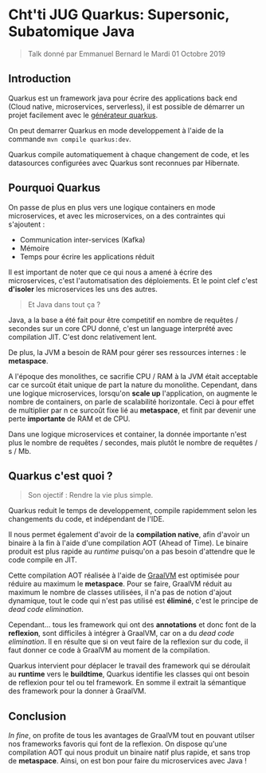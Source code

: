 # Cht'ti JUG Quarkus: Supersonic, Subatomique Java

> Talk donné par Emmanuel Bernard le Mardi 01 Octobre 2019

## Introduction

Quarkus est un framework java pour écrire des applications back end (Cloud native, microservices, serverless), il est possible de démarrer un projet facilement avec le [générateur quarkus](https://code.quarkus.com).


On peut demarrer Quarkus en mode developpement à l'aide de la commande ```mvn compile quarkus:dev```.

Quarkus compile automatiquement à chaque changement de code, et les datasources configurées avec Quarkus sont reconnues par Hibernate.

## Pourquoi Quarkus

On passe de plus en plus vers une logique containers en mode microservices, et avec les microservices, on a des contraintes qui s'ajoutent :
* Communication inter-services (Kafka)
* Mémoire
* Temps pour écrire les applications réduit

Il est important de noter que ce qui nous a amené à écrire des microservices, c'est l'automatisation des déploiements. Et le point clef c'est **d'isoler** les microservices les uns des autres.

> Et Java dans tout ça ?

Java, a la base a été fait pour être competitif en nombre de requêtes / secondes sur un core CPU donné, c'est un language interprété avec compilation JIT. C'est donc relativement lent.

De plus, la JVM a besoin de RAM pour gérer ses ressources internes : le **metaspace**.

A l'époque des monolithes, ce sacrifie CPU / RAM à la JVM était acceptable car ce surcoût était unique de part la nature du monolithe. Cependant, dans une logique microservices, lorsqu'on **scale up** l'application, on augmente le nombre de containers, on parle de scalabilité horizontale. Ceci à pour effet de multiplier par n ce surcoût fixe lié au **metaspace**, et finit par devenir une perte **importante** de RAM et de CPU.


Dans une logique microservices et container, la donnée importante n'est plus le nombre de requêtes / secondes, mais plutôt le nombre de requêtes / s / Mb.


## Quarkus c'est quoi ?

> Son ojectif : Rendre la vie plus simple.

Quarkus reduit le temps de developpement, compile rapidemment selon les changements du code, et indépendant de l'IDE.

Il nous permet également d'avoir de la **compilation native**, afin d'avoir un binaire à la fin à l'aide d'une compilation AOT (Ahead of Time). Le binaire produit est plus rapide au *runtime* puisqu'on a pas besoin d'attendre que le code compile en JIT.

Cette compilation AOT réalisée à l'aide de [GraalVM](https://www.graalvm.org/) est optimisée pour réduire au maximum le **metaspace**. Pour se faire, GraalVM réduit au maximum le nombre de classes utilisées, il n'a pas de notion d'ajout dynamique, tout le code qui n'est pas utilisé est **éliminé**, c'est le principe de *dead code elimination*.


Cependant... tous les framework qui ont des **annotations** et donc font de la **reflexion**, sont difficiles à intégrer à GraalVM, car on a du *dead code elimination*. Il en résulte que si on veut faire de la reflexion sur du code, il faut donner ce code à GraalVM au moment de la compilation.

Quarkus intervient pour déplacer le travail des framework qui se déroulait au **runtime** vers le **buildtime**, Quarkus identifie les classes qui ont besoin de reflexion pour tel ou tel framework. En somme il extrait la sémantique des framework pour la donner à GraalVM.

## Conclusion

*In fine*, on profite de tous les avantages de GraalVM tout en pouvant utilser nos frameworks favoris qui font de la reflexion. On dispose qu'une compilation AOT qui nous produit un binaire natif plus rapide, et sans trop de **metaspace**. Ainsi, on est bon pour faire du microservices avec Java !
